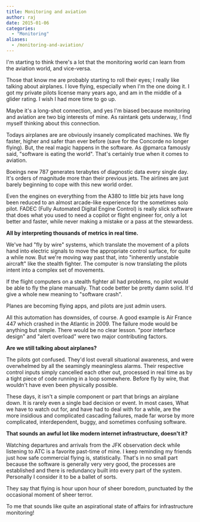 ```yaml
---
title: Monitoring and aviation
author: raj
date: 2015-01-06
categories:
  - "Monitoring"
aliases:
  - /monitoring-and-aviation/
---
```


I'm starting to think there's a lot that the monitoring world can learn from the aviation world, and vice-versa.

Those that know me are probably starting to roll their eyes; I really like talking about airplanes. I love flying, especially when I'm the one doing it. I got my private pilots license many years ago, and am in the middle of a glider rating. I wish I had more time to go up.

Maybe it's a long-shot connection, and yes I'm biased because monitoring and aviation are two big interests of mine. As raintank gets underway, I find myself thinking about this connection.

Todays airplanes are are obviously insanely complicated machines. We fly faster, higher and safer than ever before (save for the Concorde no longer flying). But, the real magic happens in the software. As @pmarca famously said, "software is eating the world". That's certainly true when it comes to aviation.

Boeings new 787 generates terabytes of diagnostic data every single day. It's orders of magnitude more than their previous jets. The airlines are just barely beginning to cope with this new world order.

Even the engines on everything from the A380 to little biz jets have long been reduced to an almost arcade-like experience for the sometimes solo pilot. FADEC (Fully Automated Digital Engine Control) is really slick software that does what you used to need a copilot or flight engineer for, only a lot better and faster, while never making a mistake or a pass at the stewardess.

<b>All by interpreting thousands of metrics in real time.</b>

We've had "fly by wire" systems, which translate the movement of a pilots hand into electric signals to move the appropriate control surface, for quite a while now. But we're moving way past that, into "inherently unstable aircraft" like the stealth fighter. The computer is now translating the pilots intent into a complex set of movements.

If the flight computers on a stealth fighter all had problems, no pilot would be able to fly the plane manually. That code better be pretty damn solid. It'd give a whole new meaning to "software crash".

Planes are becoming flying apps, and pilots are just admin users.

All this automation has downsides, of course. A good example is Air France 447 which crashed in the Atlantic in 2009. The failure mode would be anything but simple. There would be no clear lesson. "poor interface design" and "alert overload" were two major contributing factors.

<b>Are we still talking about airplanes?</b>

The pilots got confused. They'd lost overall situational awareness, and were overwhelmed by all the seamingly meaningless alarms. Their respective control inputs simply cancelled each other out, processed in real time as by a tight piece of code running in a loop somewhere. Before fly by wire, that wouldn't have even been physically possible.

These days, it isn't a simple component or part that brings an airplane down. It is rarely even a single bad decision or event. In most cases, What we have to watch out for, and have had to deal with for a while, are the more insidious and complicated cascading failures, made far worse by more complicated, interdependent, buggy, and sometimes confusing software.

<b>That sounds an awful lot like modern internet infrastructure, doesn't it? </b>

Watching departures and arrivals from the JFK observation deck while listening to ATC is a favorite past-time of mine. I keep reminding my friends just how safe commercial flying is, statistically. That's in no small part because the software is generally very very good, the processes are established and there is redundancy built into every part of the system. Personally I consider it to be a ballet of sorts.

They say that flying is hour upon hour of sheer boredom, punctuated by the occasional moment of sheer terror.

To me that sounds like quite an aspirational state of affairs for infrastructure monitoring!




